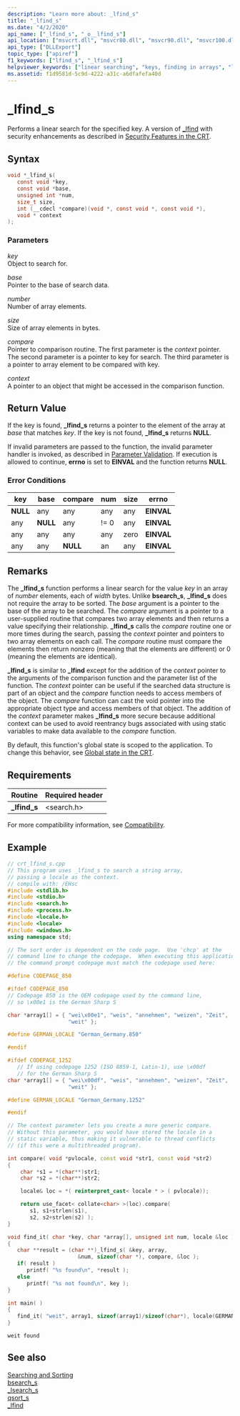 ```yaml
---
description: "Learn more about: _lfind_s"
title: "_lfind_s"
ms.date: "4/2/2020"
api_name: ["_lfind_s", "_o__lfind_s"]
api_location: ["msvcrt.dll", "msvcr80.dll", "msvcr90.dll", "msvcr100.dll", "msvcr100_clr0400.dll", "msvcr110.dll", "msvcr110_clr0400.dll", "msvcr120.dll", "msvcr120_clr0400.dll", "ucrtbase.dll", "api-ms-win-crt-utility-l1-1-0.dll", "api-ms-win-crt-private-l1-1-0.dll"]
api_type: ["DLLExport"]
topic_type: ["apiref"]
f1_keywords: ["lfind_s", "_lfind_s"]
helpviewer_keywords: ["linear searching", "keys, finding in arrays", "lfind_s function", "arrays [CRT], searching", "searching, linear", "_lfind_s function"]
ms.assetid: f1d9581d-5c9d-4222-a31c-a6dfafefa40d
---
```

# _lfind_s

Performs a linear search for the specified key. A version of [_lfind](lfind.md) with security enhancements as described in [Security Features in the CRT](../../c-runtime-library/security-features-in-the-crt.md).

## Syntax

```C
void *_lfind_s(
   const void *key,
   const void *base,
   unsigned int *num,
   size_t size,
   int (__cdecl *compare)(void *, const void *, const void *),
   void * context
);
```

### Parameters

*key*<br/>
Object to search for.

*base*<br/>
Pointer to the base of search data.

*number*<br/>
Number of array elements.

*size*<br/>
Size of array elements in bytes.

*compare*<br/>
Pointer to comparison routine. The first parameter is the *context* pointer. The second parameter is a pointer to key for search. The third parameter is a pointer to array element to be compared with key.

*context*<br/>
A pointer to an object that might be accessed in the comparison function.

## Return Value

If the key is found, **_lfind_s** returns a pointer to the element of the array at *base* that matches *key*. If the key is not found, **_lfind_s** returns **NULL**.

If invalid parameters are passed to the function, the invalid parameter handler is invoked, as described in [Parameter Validation](../../c-runtime-library/parameter-validation.md). If execution is allowed to continue, **errno** is set to **EINVAL** and the function returns **NULL**.

### Error Conditions

|key|base|compare|num|size|errno|
|---------|----------|-------------|---------|----------|-----------|
|**NULL**|any|any|any|any|**EINVAL**|
|any|**NULL**|any|!= 0|any|**EINVAL**|
|any|any|any|any|zero|**EINVAL**|
|any|any|**NULL**|an|any|**EINVAL**|

## Remarks

The **_lfind_s** function performs a linear search for the value *key* in an array of *number* elements, each of *width* bytes. Unlike **bsearch_s**, **_lfind_s** does not require the array to be sorted. The *base* argument is a pointer to the base of the array to be searched. The *compare* argument is a pointer to a user-supplied routine that compares two array elements and then returns a value specifying their relationship. **_lfind_s** calls the *compare* routine one or more times during the search, passing the *context* pointer and pointers to two array elements on each call. The *compare* routine must compare the elements then return nonzero (meaning that the elements are different) or 0 (meaning the elements are identical).

**_lfind_s** is similar to **_lfind** except for the addition of the *context* pointer to the arguments of the comparison function and the parameter list of the function. The *context* pointer can be useful if the searched data structure is part of an object and the *compare* function needs to access members of the object. The *compare* function can cast the void pointer into the appropriate object type and access members of that object. The addition of the *context* parameter makes **_lfind_s** more secure because additional context can be used to avoid reentrancy bugs associated with using static variables to make data available to the *compare* function.

By default, this function's global state is scoped to the application. To change this behavior, see [Global state in the CRT](../global-state.md).

## Requirements

|Routine|Required header|
|-------------|---------------------|
|**_lfind_s**|\<search.h>|

For more compatibility information, see [Compatibility](../../c-runtime-library/compatibility.md).

## Example

```cpp
// crt_lfind_s.cpp
// This program uses _lfind_s to search a string array,
// passing a locale as the context.
// compile with: /EHsc
#include <stdlib.h>
#include <stdio.h>
#include <search.h>
#include <process.h>
#include <locale.h>
#include <locale>
#include <windows.h>
using namespace std;

// The sort order is dependent on the code page.  Use 'chcp' at the
// command line to change the codepage.  When executing this application,
// the command prompt codepage must match the codepage used here:

#define CODEPAGE_850

#ifdef CODEPAGE_850
// Codepage 850 is the OEM codepage used by the command line,
// so \x00e1 is the German Sharp S

char *array1[] = { "wei\x00e1", "weis", "annehmen", "weizen", "Zeit",
                   "weit" };

#define GERMAN_LOCALE "German_Germany.850"

#endif

#ifdef CODEPAGE_1252
   // If using codepage 1252 (ISO 8859-1, Latin-1), use \x00df
   // for the German Sharp S
char *array1[] = { "wei\x00df", "weis", "annehmen", "weizen", "Zeit",
                   "weit" };

#define GERMAN_LOCALE "German_Germany.1252"

#endif

// The context parameter lets you create a more generic compare.
// Without this parameter, you would have stored the locale in a
// static variable, thus making it vulnerable to thread conflicts
// (if this were a multithreaded program).

int compare( void *pvlocale, const void *str1, const void *str2)
{
    char *s1 = *(char**)str1;
    char *s2 = *(char**)str2;

    locale& loc = *( reinterpret_cast< locale * > ( pvlocale));

    return use_facet< collate<char> >(loc).compare(
       s1, s1+strlen(s1),
       s2, s2+strlen(s2) );
}

void find_it( char *key, char *array[], unsigned int num, locale &loc )
{
   char **result = (char **)_lfind_s( &key, array,
                      &num, sizeof(char *), compare, &loc );
   if( result )
      printf( "%s found\n", *result );
   else
      printf( "%s not found\n", key );
}

int main( )
{
   find_it( "weit", array1, sizeof(array1)/sizeof(char*), locale(GERMAN_LOCALE) );
}
```

```Output
weit found
```

## See also

[Searching and Sorting](../../c-runtime-library/searching-and-sorting.md)<br/>
[bsearch_s](bsearch-s.md)<br/>
[_lsearch_s](lsearch-s.md)<br/>
[qsort_s](qsort-s.md)<br/>
[_lfind](lfind.md)<br/>
